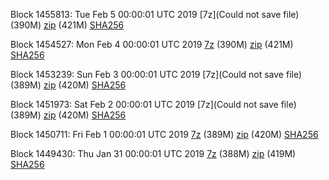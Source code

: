 Block 1455813: Tue Feb  5 00:00:01 UTC 2019 [7z](Could not save file) (390M) [zip]() (421M) [SHA256]()

Block 1454527: Mon Feb  4 00:00:01 UTC 2019 [7z](https://transfer.sh/FDJt7/bootstrap.dat.20190204.7z) (390M) [zip](https://transfer.sh/gmnvI/bootstrap.dat.20190204.zip) (421M) [SHA256](https://transfer.sh/S1oDN/sha256.txt)

Block 1453239: Sun Feb  3 00:00:01 UTC 2019 [7z](Could not save file) (389M) [zip]() (420M) [SHA256]()

Block 1451973: Sat Feb  2 00:00:01 UTC 2019 [7z](Could not save file) (389M) [zip]() (420M) [SHA256]()

Block 1450711: Fri Feb  1 00:00:01 UTC 2019 [7z](https://transfer.sh/lppON/bootstrap.dat.20190201.7z) (389M) [zip](https://transfer.sh/EAPxD/bootstrap.dat.20190201.zip) (420M) [SHA256](https://transfer.sh/J2jtF/sha256.txt)

Block 1449430: Thu Jan 31 00:00:01 UTC 2019 [7z]() (388M) [zip]() (419M) [SHA256]()
